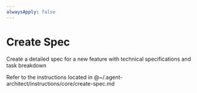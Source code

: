 ```yaml
---
alwaysApply: false
---
```

# Create Spec

Create a detailed spec for a new feature with technical specifications and task breakdown

Refer to the instructions located in @~/.agent-architect/instructions/core/create-spec.md
